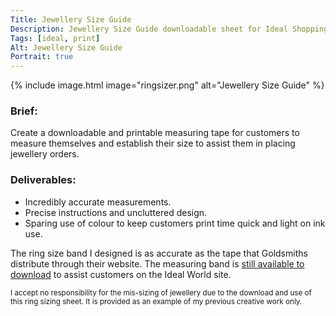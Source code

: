 ```yaml
---
Title: Jewellery Size Guide
Description: Jewellery Size Guide downloadable sheet for Ideal Shopping Direct
Tags: [ideal, print]
Alt: Jewellery Size Guide
Portrait: true
---
```

{% include image.html image="ringsizer.png" alt="Jewellery Size Guide" %}

### Brief:

Create a downloadable and printable measuring tape for customers to measure themselves and establish their size to assist them in placing jewellery orders.

### Deliverables:

*	Incredibly accurate measurements.
*	Precise instructions and uncluttered design.
*	Sparing use of colour to keep customers print time quick and light on ink use.

The ring size band I designed is as accurate as the tape that Goldsmiths distribute through their website. The measuring band is [still available to download](http://www.idealworld.tv/Jewellery_Size_Guide) to assist customers on the Ideal World site.

<small class="note">I accept no responsibility for the mis-sizing of jewellery due to the download and use of this ring sizing sheet. It is provided as an example of my previous creative work only.</small>